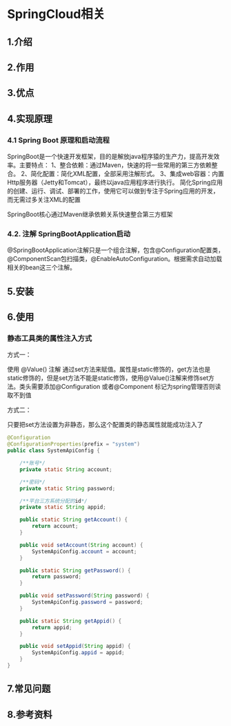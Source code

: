 # SpringCloud相关

## 1.介绍

## 2.作用

## 3.优点


## 4.实现原理

### 4.1 Spring Boot 原理和启动流程

SpringBoot是一个快速开发框架，目的是解放java程序猿的生产力，提高开发效率。主要特点：
1、整合依赖：通过Maven，快速的将一些常用的第三方依赖整合。
2、简化配置：简化XML配置，全部采用注解形式。
3、集成web容器：内置Http服务器（Jetty和Tomcat），最终以java应用程序进行执行。
简化Spring应用的创建、运行、调试、部署的工作，使用它可以做到专注于Spring应用的开发，而无需过多关注XML的配置

SpringBoot核心通过Maven继承依赖关系快速整合第三方框架

### 4.2. 注解 SpringBootApplication启动

@SpringBootApplication注解只是一个组合注解，包含@Configuration配置类，@ComponentScan包扫描类，@EnableAutoConfiguration。根据需求自动加载相关的bean这三个注解。



## 5.安装

## 6.使用

### 静态工具类的属性注入方式

方式一：

使用 @Value() 注解
通过set方法来赋值。属性是static修饰的，get方法也是static修饰的，但是set方法不能是static修饰，使用@Value()注解来修饰set方法。类头需要添加@Configuration 或者@Component 标记为spring管理否则读取不到值

方式二：

只要把set方法设置为非静态，那么这个配置类的静态属性就能成功注入了

```java
@Configuration
@ConfigurationProperties(prefix = "system")
public class SystemApiConfig {

    /**账号*/
    private static String account;

    /**密码*/
    private static String password;

    /**平台三方系统分配的id*/
    private static String appid;

    public static String getAccount() {
        return account;
    }

    public void setAccount(String account) {
        SystemApiConfig.account = account;
    }

    public static String getPassword() {
        return password;
    }

    public void setPassword(String password) {
        SystemApiConfig.password = password;
    }

    public static String getAppid() {
        return appid;
    }

    public void setAppid(String appid) {
        SystemApiConfig.appid = appid;
    }
}
```



## 7.常见问题

## 8.参考资料